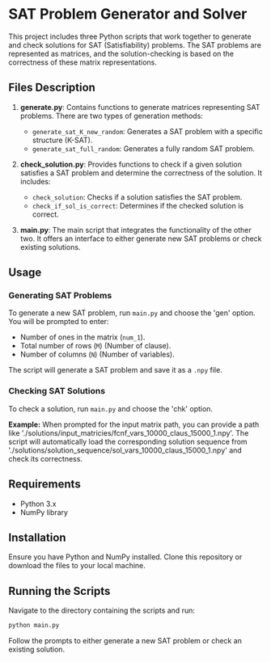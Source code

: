 
# SAT Problem Generator and Solver

This project includes three Python scripts that work together to generate and check solutions for SAT (Satisfiability) problems. The SAT problems are represented as matrices, and the solution-checking is based on the correctness of these matrix representations.

## Files Description

1. **generate.py**: Contains functions to generate matrices representing SAT problems. There are two types of generation methods:
   - `generate_sat_K_new_random`: Generates a SAT problem with a specific structure (K-SAT).
   - `generate_sat_full_random`: Generates a fully random SAT problem.

2. **check_solution.py**: Provides functions to check if a given solution satisfies a SAT problem and determine the correctness of the solution. It includes:
   - `check_solution`: Checks if a solution satisfies the SAT problem.
   - `check_if_sol_is_correct`: Determines if the checked solution is correct.

3. **main.py**: The main script that integrates the functionality of the other two. It offers an interface to either generate new SAT problems or check existing solutions.

## Usage

### Generating SAT Problems

To generate a new SAT problem, run `main.py` and choose the 'gen' option. You will be prompted to enter:
- Number of ones in the matrix (`num_1`).
- Total number of rows (`M`) (Number of clause).
- Number of columns (`N`) (Number of variables).

The script will generate a SAT problem and save it as a `.npy` file.

### Checking SAT Solutions

To check a solution, run `main.py` and choose the 'chk' option. 

**Example:**
When prompted for the input matrix path, you can provide a path like './solutions/input_matricies/fcnf_vars_10000_claus_15000_1.npy'. The script will automatically load the corresponding solution sequence from './solutions/solution_sequence/sol_vars_10000_claus_15000_1.npy' and check its correctness.

## Requirements

- Python 3.x
- NumPy library

## Installation

Ensure you have Python and NumPy installed. Clone this repository or download the files to your local machine.

## Running the Scripts

Navigate to the directory containing the scripts and run:

```bash
python main.py
```

Follow the prompts to either generate a new SAT problem or check an existing solution.
